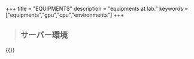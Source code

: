 +++
title = "EQUIPMENTS"
description = "equipments at lab."
keywords = ["equipments","gpu","cpu","environments"]
+++

> ## サーバー環境

{{<csv src="/static/equipments/gpu_equipments.csv">}}
